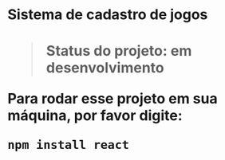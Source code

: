 <h1> Sistema de cadastro de jogos <h1>

> Status do projeto: em desenvolvimento 

Para rodar esse projeto em sua máquina, por favor digite:

```
npm install react 
```
